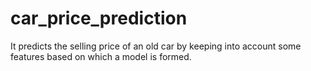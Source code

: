 # car_price_prediction
 It predicts the selling price of an old car by keeping into account some features based on which a model is formed.

